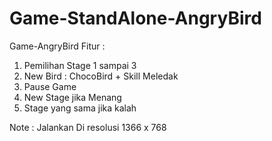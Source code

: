 # Game-StandAlone-AngryBird
Game-AngryBird
Fitur :
1.	Pemilihan Stage 1 sampai 3
2.	New Bird : ChocoBird + Skill Meledak
3.	Pause Game
4.	New Stage jika Menang
5.	Stage yang sama jika kalah

Note : Jalankan Di resolusi 1366 x 768

